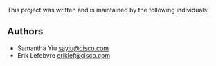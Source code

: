 This project was written and is maintained by the following individuals:

## Authors

* Samantha Yiu <sayiu@cisco.com>
* Erik Lefebvre <eriklef@cisco.com>